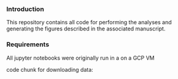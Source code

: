 ### Introduction
This repository contains all code for performing the analyses and generating the figures described in the associated manuscript.

### Requirements
All jupyter notebooks were originally run in a on a GCP VM 








code chunk for downloading data:
```

```
